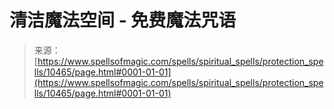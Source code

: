 <!--yml

分类: 未分类

日期：2024年06月12日 18:47:07

-->

# 清洁魔法空间 - 免费魔法咒语

> 来源：[https://www.spellsofmagic.com/spells/spiritual_spells/protection_spells/10465/page.html#0001-01-01](https://www.spellsofmagic.com/spells/spiritual_spells/protection_spells/10465/page.html#0001-01-01)
